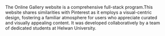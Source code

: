 The Online Gallery website is a comprehensive full-stack program.This website shares similarities with Pinterest as it employs a visual-centric design, fostering a familiar atmosphere for users who appreciate curated and visually appealing content. It was developed collaboratively by a team of dedicated students at Helwan University.
